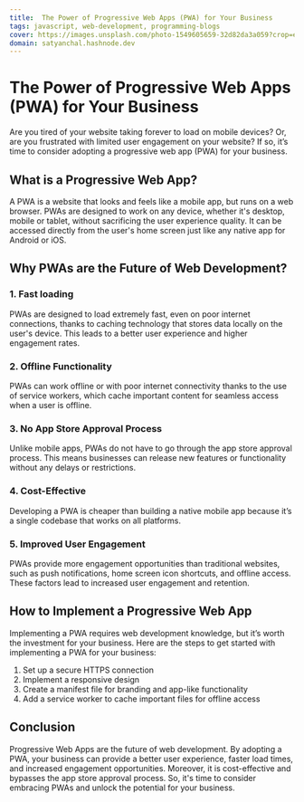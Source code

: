 ```yaml
---
title:  The Power of Progressive Web Apps (PWA) for Your Business
tags: javascript, web-development, programming-blogs
cover: https://images.unsplash.com/photo-1549605659-32d82da3a059?crop=entropy&cs=tinysrgb&fit=max&fm=jpg&ixid=MnwzNDExMjB8MHwxfHNlYXJjaHwyNnx8ZGV2fGVufDB8fHx8MTY3OTE3NjYyMw&ixlib=rb-4.0.3&q=80&w=1080
domain: satyanchal.hashnode.dev
--- 
```

# The Power of Progressive Web Apps (PWA) for Your Business

Are you tired of your website taking forever to load on mobile devices? Or, are you frustrated with limited user engagement on your website? If so, it’s time to consider adopting a progressive web app (PWA) for your business.

## What is a Progressive Web App?

A PWA is a website that looks and feels like a mobile app, but runs on a web browser. PWAs are designed to work on any device, whether it's desktop, mobile or tablet, without sacrificing the user experience quality. It can be accessed directly from the user's home screen just like any native app for Android or iOS. 

## Why PWAs are the Future of Web Development?

### 1. Fast loading

PWAs are designed to load extremely fast, even on poor internet connections, thanks to caching technology that stores data locally on the user's device. This leads to a better user experience and higher engagement rates.

### 2. Offline Functionality

PWAs can work offline or with poor internet connectivity thanks to the use of service workers, which cache important content for seamless access when a user is offline.

### 3. No App Store Approval Process

Unlike mobile apps, PWAs do not have to go through the app store approval process. This means businesses can release new features or functionality without any delays or restrictions.

### 4. Cost-Effective

Developing a PWA is cheaper than building a native mobile app because it’s a single codebase that works on all platforms.

### 5. Improved User Engagement

PWAs provide more engagement opportunities than traditional websites, such as push notifications, home screen icon shortcuts, and offline access. These factors lead to increased user engagement and retention.

## How to Implement a Progressive Web App

Implementing a PWA requires web development knowledge, but it’s worth the investment for your business. Here are the steps to get started with implementing a PWA for your business:

1. Set up a secure HTTPS connection
2. Implement a responsive design
3. Create a manifest file for branding and app-like functionality
4. Add a service worker to cache important files for offline access

## Conclusion

Progressive Web Apps are the future of web development. By adopting a PWA, your business can provide a better user experience, faster load times, and increased engagement opportunities. Moreover, it is cost-effective and bypasses the app store approval process. So, it's time to consider embracing PWAs and unlock the potential for your business.
